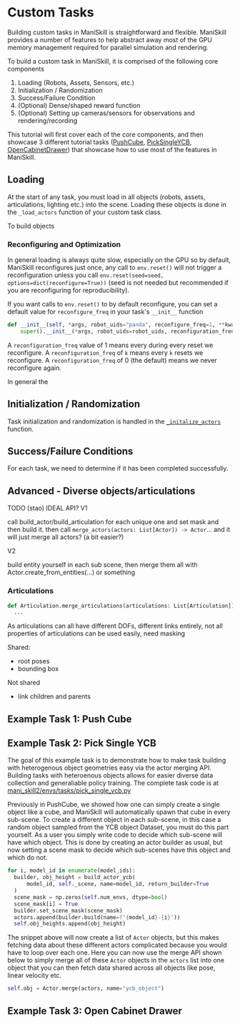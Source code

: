 # Custom Tasks

Building custom tasks in ManiSkill is straightforward and flexible. ManiSkill provides a number of features to help abstract away most of the GPU memory management required for parallel simulation and rendering.

To build a custom task in ManiSkill, it is comprised of the following core components

1. Loading (Robots, Assets, Sensors, etc.)
2. Initialization / Randomization
3. Success/Failure Condition
4. (Optional) Dense/shaped reward function
5. (Optional) Setting up cameras/sensors for observations and rendering/recording

This tutorial will first cover each of the core components, and then showcase 3 different tutorial tasks ([PushCube](#example-task-1-push-cube), [PickSingleYCB](#example-task-2-pick-single-ycb), [OpenCabinetDrawer](#example-task-3-open-cabinet-drawer)) that showcase how to use most of the features in ManiSkill.

## Loading

At the start of any task, you must load in all objects (robots, assets, articulations, lighting etc.) into the scene. Loading these objects is done in the `_load_actors` function of your custom task class.

To build objects 

### Reconfiguring and Optimization

In general loading is always quite slow, especially on the GPU so by default, ManiSkill reconfigures just once, any call to `env.reset()` will not trigger a reconfiguration unless you call `env.reset(seed=seed, options=dict(reconfigure=True))` (seed is not needed but recommended if you are reconfiguring for reproducibility).

If you want calls to `env.reset()` to by default reconfigure, you can set a default value for `reconfigure_freq` in your task's `__init__` function

```python
def __init__(self, *args, robot_uids="panda", reconfigure_freq=1, **kwargs):
    super().__init__(*args, robot_uids=robot_uids, reconfiguration_freq=reconfiguration_freq, **kwargs)
```

A `reconfiguration_freq` value of 1 means every during every reset we reconfigure. A `reconfiguration_freq` of `k` means every `k` resets we reconfigure. A `reconfiguration_freq` of 0 (the default) means we never reconfigure again.

In general the 


## Initialization / Randomization

Task initialization and randomization is handled in the [`_initalize_actors`]() function.

## Success/Failure Conditions

For each task, we need to determine if it has been completed successfully.


## Advanced - Diverse objects/articulations

TODO (stao)
IDEAL API?
V1

call build_actor/build_articulation for each unique one and set mask and then build it.
then call `merge_actors(actors: List[Actor]) -> Actor`... and it will just merge all actors? (a bit easier?)

V2

build entity yourself in each sub scene, then merge them all with Actor.create_from_entities(...) or something

### Articulations

```python
def Articulation.merge_articulations(articulations: List[Articulation]) -> Articulation:
  ...
```

As articulations can all have different DOFs, different links entirely, not all properties of articulations can be used easily, need masking

Shared: 
- root poses
- bounding box

Not shared
- link children and parents


## Example Task 1: Push Cube

## Example Task 2: Pick Single YCB

The goal of this example task is to demonstrate how to make task building with heterogenous object geometries easy via the actor merging API. Building tasks with heteroenous objects allows for easier diverse data collection and generaliable policy training. The complete task code is at [mani_skill2/envs/tasks/pick_single_ycb.py](https://github.com/haosulab/ManiSkill2/tree/main/mani_skill2/envs/tasks/pick_single_ycb.py)

Previously in PushCube, we showed how one can simply create a single object like a cube, and ManiSkill will automatically spawn that cube in every sub-scene. To create a different object in each sub-scene, in this case a random object sampled from the YCB object Dataset, you must do this part yourself. As a user you simply write code to decide which sub-scene will have which object. This is done by creating an actor builder as usual, but now setting a scene mask to decide which sub-scenes have this object and which do not.

```python
for i, model_id in enumerate(model_ids):
  builder, obj_height = build_actor_ycb(
      model_id, self._scene, name=model_id, return_builder=True
  )
  scene_mask = np.zeros(self.num_envs, dtype=bool)
  scene_mask[i] = True
  builder.set_scene_mask(scene_mask)
  actors.append(builder.build(name=f"{model_id}-{i}"))
  self.obj_heights.append(obj_height)
```

The snippet above will now create a list of `Actor` objects, but this makes fetching data about these different actors complicated because you would have to loop over each one. Here you can now use the merge API shown below to simply merge all of these `Actor` objects in the `actors` list into one object that you can then fetch data shared across all objects like pose, linear velocity etc.

```python
self.obj = Actor.merge(actors, name="ycb_object")
```


## Example Task 3: Open Cabinet Drawer